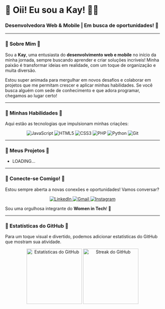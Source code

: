 
  </a>
  <h1>🌺 Oii! Eu sou a Kay! 👋🏾 </h1>
  <h3>Desenvolvedora Web & Mobile | Em busca de oportunidades! 🚀</h3>
</div>

---

### 🪷 Sobre Mim 🪷

Sou a **Kay**, uma entusiasta do **desenvolvimento web e mobile** no início da minha jornada, sempre buscando aprender e criar soluções incríveis! Minha paixão é transformar ideias em realidade, com um toque de organização e muita diversão.

Estou super animada para mergulhar em novos desafios e colaborar em projetos que me permitam crescer e aplicar minhas habilidades. Se você busca alguém com sede de conhecimento e que adora programar, chegamos ao lugar certo!

---

### 🎀 Minhas Habilidades 🎀

Aqui estão as tecnologias que impulsionam minhas criações:

<p align="center">
  <img src="https://img.shields.io/badge/JavaScript-F7DF1E?style=for-the-badge&logo=javascript&logoColor=black" alt="JavaScript"/>
  <img src="https://img.shields.io/badge/HTML5-E34F26?style=for-the-badge&logo=html5&logoColor=white" alt="HTML5"/>
  <img src="https://img.shields.io/badge/CSS3-1572B6?style=for-the-badge&logo=css3&logoColor=white" alt="CSS3"/>
  <img src="https://img.shields.io/badge/PHP-777BB4?style=for-the-badge&logo=php&logoColor=white" alt="PHP"/>
  <img src="https://img.shields.io/badge/Python-3776AB?style=for-the-badge&logo=python&logoColor=white" alt="Python"/>
  <img src="https://img.shields.io/badge/Git-F05032?style=for-the-badge&logo=git&logoColor=white" alt="Git"/>
</p>

---

### 🐇 Meus Projetos  🐇

* LOADING...

---

### 🌷 Conecte-se Comigo! 🌷

Estou sempre aberta a novas conexões e oportunidades! Vamos conversar?

<p align="center">
  <a href="https://www.linkedin.com/in/kayla-moura-080857316?utm_source=share&utm_campaign=share_via&utm_content=profile&utm_medium=android_app" target="_blank">
    <img src="https://img.shields.io/badge/LinkedIn-0077B5?style=for-the-badge&logo=linkedin&logoColor=white" alt="LinkedIn"/>
  </a>
  <a href="mailto:kaylaeiryah2824@gmail.com" target="_blank">
    <img src="https://img.shields.io/badge/Gmail-D14836?style=for-the-badge&logo=gmail&logoColor=white" alt="Gmail"/>
  </a>
  <a href="https://www.instagram.com/meialluu?igsh=dmt6eG1tbzNuMDR1" target="_blank">
    <img src="https://img.shields.io/badge/Instagram-E4405F?style=for-the-badge&logo=instagram&logoColor=white" alt="Instagram"/>
  </a>
</p>

Sou uma orgulhosa integrante do **Women in Tech**! 🌸

---

### 🩷 Estatísticas do GitHub  🩷

Para um toque visual e divertido, podemos adicionar estatísticas do GitHub que mostram sua atividade.

<div align="center">
  <img height="180em" src="https://github-readme-stats.vercel.app/api?username=Meialluu&show_icons=true&theme=rose" alt="Estatísticas do GitHub"/>
  <img height="180em" src="https://github-readme-streak-stats.herokuapp.com/?user=Meialluu&theme=rose" alt="Streak do GitHub"/>
</div>
